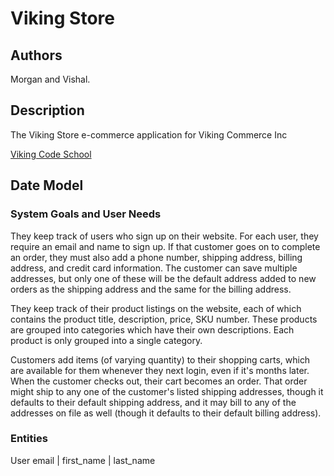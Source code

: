 Viking Store
============

## Authors
Morgan and Vishal.

## Description
The Viking Store e-commerce application for Viking Commerce Inc

[Viking Code School](https://vikingcodeschool.com)

## Date Model

### System Goals and User Needs
They keep track of users who sign up on their website. For each user, they
require an email and name to sign up. If that customer goes on to complete
an order, they must also add a phone number, shipping address, billing
address, and credit card information. The customer can save multiple
addresses, but only one of these will be the default address added to new
orders as the shipping address and the same for the billing address.

They keep track of their product listings on the website, each of which
contains the product title, description, price, SKU number. These products
are grouped into categories which have their own descriptions. Each product
is only grouped into a single category.

Customers add items (of varying quantity) to their shopping carts, which are
available for them whenever they next login, even if it's months later. When
the customer checks out, their cart becomes an order. That order might ship
to any one of the customer's listed shipping addresses, though it defaults to
their default shipping address, and it may bill to any of the addresses on
file as well (though it defaults to their default billing address).

### Entities

User
email | first_name | last_name
